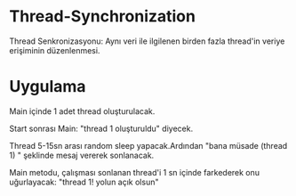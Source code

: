 # Thread-Synchronization
Thread Senkronizasyonu: Aynı veri ile ilgilenen birden fazla thread'in veriye erişiminin düzenlenmesi.

# Uygulama 

Main içinde 1 adet thread oluşturulacak.

Start sonrası Main:
"thread 1 oluşturuldu" diyecek.

Thread 5-15sn arası random sleep yapacak.Ardından
"bana müsade (thread 1) " şeklinde mesaj vererek sonlanacak.

Main metodu, çalışması sonlanan thread'i 1 sn içinde farkederek
onu uğurlayacak: "thread 1! yolun açık olsun"
